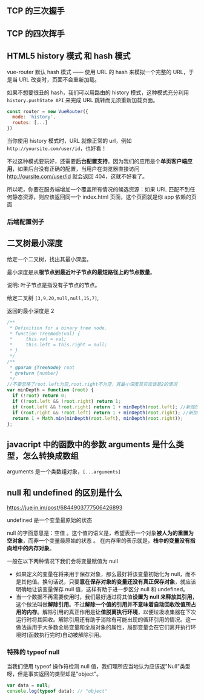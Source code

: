 ## TCP 的三次握手

## TCP 的四次挥手

## HTML5 history 模式 和 hash 模式

vue-router 默认 hash 模式 —— 使用 URL 的 hash 来模拟一个完整的 URL，于是当 URL 改变时，页面不会重新加载。

如果不想要很丑的 hash，我们可以用路由的 history 模式，这种模式充分利用 `history.pushState API` 来完成 URL 跳转而无须重新加载页面。

```js
const router = new VueRouter({
  mode: 'history',
  routes: [...]
})
```

当你使用 history 模式时，URL 就像正常的 url，例如 `http://yoursite.com/user/id`，也好看！

不过这种模式要玩好，还需要**后台配置支持**。因为我们的应用是个**单页客户端应用**，如果后台没有正确的配置，当用户在浏览器直接访问 http://oursite.com/user/id 就会返回 404，这就不好看了。

所以呢，你要在服务端增加一个覆盖所有情况的候选资源：如果 URL 匹配不到任何静态资源，则应该返回同一个 index.html 页面，这个页面就是你 app 依赖的页面

### 后端配置例子

## 二叉树最小深度

给定一个二叉树，找出其最小深度。

最小深度是从**根节点到最近叶子节点的最短路径上的节点数量**。

说明: 叶子节点是指没有子节点的节点。

给定二叉树 `[3,9,20,null,null,15,7]`,

返回的最小深度是 2

```js
/**
 * Definition for a binary tree node.
 * function TreeNode(val) {
 *     this.val = val;
 *     this.left = this.right = null;
 * }
 */
/**
 * @param {TreeNode} root
 * @return {number}
 */
//不要忽略了root.left为空,root.right不为空，其最小深度其实应该是2的情况
var minDepth = function (root) {
  if (!root) return 0;
  if (!root.left && !root.right) return 1;
  if (root.left && !root.right) return 1 + minDepth(root.left); //新加的特殊情况
  if (root.right && !root.left) return 1 + minDepth(root.right); //新加的特殊情况
  return 1 + Math.min(minDepth(root.left), minDepth(root.right));
};
```

## javacript 中的函数中的参数 arguments 是什么类型，怎么转换成数组

arguments 是一个类数组对象，`[...arguments]`

## null 和 undefined 的区别是什么

https://juejin.im/post/6844903777506426893

undefined 是一个变量最原始的状态

null 的字面意思是：空值 。这个值的语义是，希望表示一个对象**被人为的重置为空对象**，而非一个变量最原始的状态 。 在内存里的表示就是，**栈中的变量没有指向堆中的内存对象**。

一般在以下两种情况下我们会将变量赋值为 null

- 如果定义的变量在将来用于保存对象，那么最好将该变量初始化为 null，而不是其他值。换句话说，只要**意在保存对象的变量还没有真正保存对象**，就应该明确地让该变量保存 null 值，这样有助于进一步区分 null 和 undefined。
- 当一个数据不再需要使用时，我们最好通过将其值**设置为 null 来释放其引用**，这个做法叫做**解除引用**。不过**解除一个值的引用并不意味着自动回收改值所占用的内存**。解除引用的真正作用是**让值脱离执行环境**，以便垃圾收集器在下次运行时将其回收。解除引用还有助于消除有可能出现的循环引用的情况。这一做法适用于大多数全局变量和全局对象的属性，局部变量会在它们离开执行环境时(函数执行完时)自动被解除引用。

### 特殊的 typeof null

当我们使用 typeof 操作符检测 null 值，我们理所应当地认为应该返"Null"类型呀，但是事实返回的类型却是"object"。

```js
var data = null;
console.log(typeof data); // "object"
```
